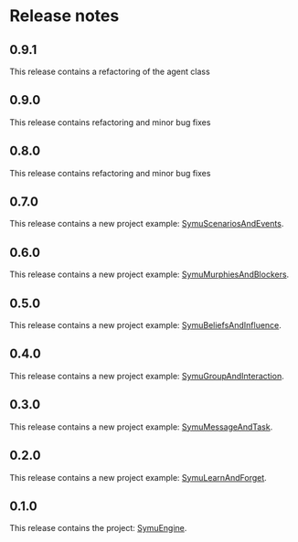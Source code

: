 # Release notes

## 0.9.1
This release contains a refactoring of the agent class

## 0.9.0
This release contains refactoring and minor bug fixes

## 0.8.0
This release contains refactoring and minor bug fixes

## 0.7.0
This release contains a new project example:  [SymuScenariosAndEvents](https://github.com/lmorisse/Symu/tree/master/Symu%20examples/SymuScenariosAndEvents).

## 0.6.0
This release contains a new project example:  [SymuMurphiesAndBlockers](https://github.com/lmorisse/Symu/tree/master/Symu%20examples/SymuMurphiesAndBlockers).

## 0.5.0
This release contains a new project example:  [SymuBeliefsAndInfluence](https://github.com/lmorisse/Symu/tree/master/Symu%20examples/SymuBeliefsAndInfluence).

## 0.4.0
This release contains a new project example:  [SymuGroupAndInteraction](https://github.com/lmorisse/Symu/tree/master/Symu%20examples/SymuGroupAndInteraction).

## 0.3.0
This release contains a new project example: [SymuMessageAndTask](https://github.com/lmorisse/Symu/tree/master/Symu%20examples/SymuMessageAndTask).

## 0.2.0
This release contains a new project example: [SymuLearnAndForget](https://github.com/lmorisse/Symu/tree/master/Symu%20examples/SymuLearnAndForget).

## 0.1.0
This release contains the project: [SymuEngine](https://github.com/lmorisse/Symu/tree/master/Symu%20source%20code/SymuEngine).
